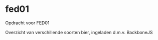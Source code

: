 # fed01

Opdracht voor FED01

Overzicht van verschillende soorten bier, ingeladen d.m.v. BackboneJS
